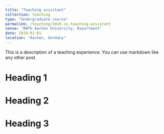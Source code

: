```yaml
---
title: "Teaching assistant"
collection: teaching
type: "Undergraduate course"
permalink: /teaching/2019-ss-teaching-assistant
venue: "RWTH Aachen University, Department"
date: 2019-01-01
location: "Aachen, Germany"
---
```


This is a description of a teaching experience. You can use markdown like any other post.

Heading 1
======

Heading 2
======

Heading 3
======